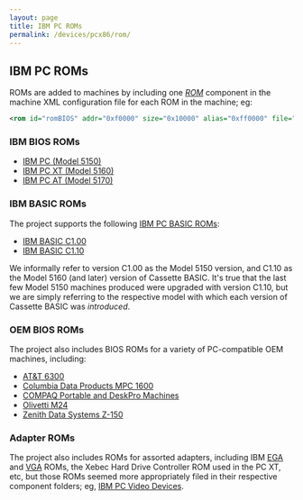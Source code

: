 ```yaml
---
layout: page
title: IBM PC ROMs
permalink: /devices/pcx86/rom/
---
```


IBM PC ROMs
-----------

ROMs are added to machines by including one *[ROM](/docs/pcx86/rom/)* component in the machine XML configuration file
for each ROM in the machine; eg:

```xml
<rom id="romBIOS" addr="0xf0000" size="0x10000" alias="0xff0000" file="/devices/pcx86/rom/5170/1984-01-10/ATBIOS-REV1.json"/>
```

### IBM BIOS ROMs

- [IBM PC (Model 5150)](5150/)
- [IBM PC XT (Model 5160)](5160/)
- [IBM PC AT (Model 5170)](5170/)

### IBM BASIC ROMs

The project supports the following [IBM PC BASIC ROMs](5150/basic/):

- [IBM BASIC C1.00](5150/basic/BASIC100.json)
- [IBM BASIC C1.10](5160/basic/BASIC110.json)

We informally refer to version C1.00 as the Model 5150 version, and C1.10 as the Model 5160 (and later) version of
Cassette BASIC.  It's true that the last few Model 5150 machines produced were upgraded with version C1.10, but we
are simply referring to the respective model with which each version of Cassette BASIC was *introduced*.

### OEM BIOS ROMs

The project also includes BIOS ROMs for a variety of PC-compatible OEM machines, including:

- [AT&amp;T 6300](att/)
- [Columbia Data Products MPC 1600](cdp/)
- [COMPAQ Portable and DeskPro Machines](compaq/)
- [Olivetti M24](olivetti/)
- [Zenith Data Systems Z-150](zenith/)

### Adapter ROMs

The project also includes ROMs for assorted adapters, including IBM [EGA](/devices/pcx86/video/ibm/ega/#ibm-ega-rom)
and [VGA](/devices/pcx86/video/ibm/vga/#ibm-vga-rom) ROMs, the Xebec Hard Drive Controller ROM used in
the PC XT, etc, but those ROMs seemed more appropriately filed in their respective component folders;
eg, [IBM PC Video Devices](/devices/pcx86/video/).
